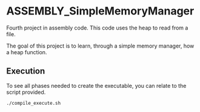 # ASSEMBLY_SimpleMemoryManager

Fourth project in assembly code. This code uses the heap to read from a file. 

The goal of this project is to learn, through a simple memory manager, how a heap function.


## Execution

To see all phases needed to create the executable, you can relate to the script provided. 

```bash
./compile_execute.sh
```

